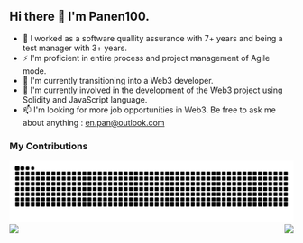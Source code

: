## Hi there 👋 I'm Panen100.

- 🔭 I worked as a software quallity assurance with 7+ years and being a test manager with 3+ years.
- ⚡ I'm proficient in entire process and project management of Agile mode.
- 🌱 I'm currently transitioning into a Web3 developer. 
- 👯 I'm currently involved in the development of the Web3 project using Solidity and JavaScript language.
- 📫 I'm looking for more job opportunities in Web3. Be free to ask me about anything : en.pan@outlook.com

### My Contributions

<picture>
  <source media="(prefers-color-scheme: dark)" srcset="https://raw.githubusercontent.com/panen100/panen100/output/github-contribution-grid-snake-dark.svg">
  <source media="(prefers-color-scheme: light)" srcset="https://raw.githubusercontent.com/panen100/panen100/output/github-contribution-grid-snake.svg">
  <img alt="github contribution grid snake animation" src="https://raw.githubusercontent.com/panen100/panen100/output/github-contribution-grid-snake.svg">
</picture>

<img align="left" src="https://github-readme-stats.vercel.app/api?username=panen100&show_icons=true&hide_border=true">
<img align="right" src="https://github-readme-stats.vercel.app/api/top-langs/?username=panen100&hide_border=true">


<!--
**panen100/panen100** is a ✨ _special_ ✨ repository because its `README.md` (this file) appears on your GitHub profile.

Here are some ideas to get you started:

- 🔭 I’m currently working on ...
- 🌱 I’m currently learning ...
- 👯 I’m looking to collaborate on ...
- 🤔 I’m looking for help with ...
- 💬 Ask me about ...
- 📫 How to reach me: ...
- 😄 Pronouns: ...
- ⚡ Fun fact: ...
-->
